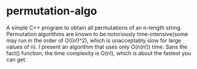 # permutation-algo
A simple C++ program to obtain all permutations of an n-length string.
Permutation algorithms are known to be notoriously time-intensive(some may run in the order of O((n!)^2), which is unacceptably slow for large values of n). I present an algorithm that uses only O(n(n!)) time. Sans the fact() function, the time complexity is O(n!), which is about the fastest you can get.
